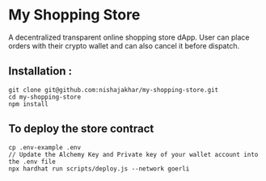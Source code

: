 # My Shopping Store

A decentralized transparent online shopping store dApp. User can place orders with their crypto wallet and can also cancel it before dispatch.

## Installation :

```shell
git clone git@github.com:nishajakhar/my-shopping-store.git
cd my-shopping-store
npm install
```


## To deploy the store contract

```shell
cp .env-example .env
// Update the Alchemy Key and Private key of your wallet account into the .env file
npx hardhat run scripts/deploy.js --network goerli
```
